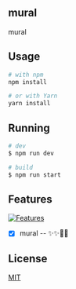 ## mural

mural

## Usage

```bash
# with npm
npm install

# or with Yarn
yarn install
```

## Running

```bash
# dev
$ npm run dev

# build
$ npm run start
```

## Features

[![Features](https://i.ytimg.com/vi/v5_NXKELD1E/hqdefault.jpg)](https://youtu.be/v5_NXKELD1E)

- [x] mural -- ✨✨🎉🎉

## License

[MIT](LICENSE)
